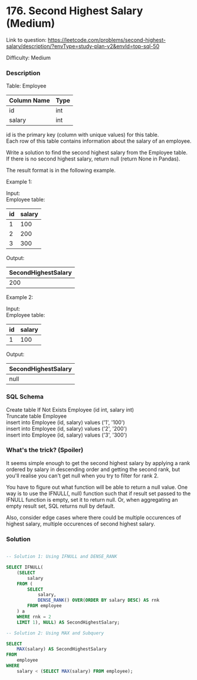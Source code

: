 # 176. Second Highest Salary (Medium)

Link to question: https://leetcode.com/problems/second-highest-salary/description/?envType=study-plan-v2&envId=top-sql-50

Difficulty: Medium

### Description

Table: Employee


| Column Name | Type |
|-------------|------|
| id          | int  |
| salary      | int  |

id is the primary key (column with unique values) for this table.\
Each row of this table contains information about the salary of an employee.
 

Write a solution to find the second highest salary from the Employee table. If there is no second highest salary, return null (return None in Pandas).

The result format is in the following example.

 

Example 1:

Input: \
Employee table:

| id | salary |
|----|--------|
| 1  | 100    |
| 2  | 200    |
| 3  | 300    |

Output: 

| SecondHighestSalary |
|---------------------|
| 200                 |

Example 2:

Input: \
Employee table:

| id | salary |
|----|--------|
| 1  | 100    |

Output: 

| SecondHighestSalary |
|---------------------|
| null                |


### SQL Schema
Create table If Not Exists Employee (id int, salary int)\
Truncate table Employee\
insert into Employee (id, salary) values ('1', '100')\
insert into Employee (id, salary) values ('2', '200')\
insert into Employee (id, salary) values ('3', '300')

### What's the trick? (Spoiler)

It seems simple enough to get the second highest salary by applying a rank ordered by salary in descending order and getting the second rank, but you'll realise you can't get null when you try to filter for rank 2.

You have to figure out what function will be able to return a null value. One way is to use the IFNULL(, null) function such that if result set passed to the IFNULL function is empty, set it to return null. Or, when aggregating an empty result set, SQL returns null by default.

Also, consider edge cases where there could be multiple occurences of highest salary, multiple occurences of second highest salary.

### Solution

```sql

-- Solution 1: Using IFNULL and DENSE_RANK

SELECT IFNULL(
    (SELECT
        salary
    FROM (
        SELECT
            salary,
            DENSE_RANK() OVER(ORDER BY salary DESC) AS rnk
        FROM employee
    ) a
    WHERE rnk = 2
    LIMIT 1), NULL) AS SecondHighestSalary;

-- Solution 2: Using MAX and Subquery

SELECT
    MAX(salary) AS SecondHighestSalary
FROM
    employee
WHERE
    salary < (SELECT MAX(salary) FROM employee);
